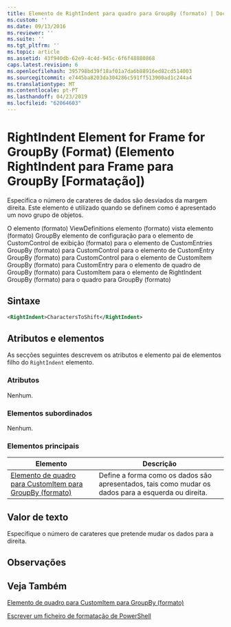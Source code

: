 ```yaml
---
title: Elemento de RightIndent para quadro para GroupBy (formato) | Documentos da Microsoft
ms.custom: ''
ms.date: 09/13/2016
ms.reviewer: ''
ms.suite: ''
ms.tgt_pltfrm: ''
ms.topic: article
ms.assetid: 43f940db-62e9-4c4d-945c-6f6f48880868
caps.latest.revision: 6
ms.openlocfilehash: 395798bd39f18af01a7da6b88916ed82cd514003
ms.sourcegitcommit: e7445ba8203da304286c591ff513900ad1c244a4
ms.translationtype: MT
ms.contentlocale: pt-PT
ms.lasthandoff: 04/23/2019
ms.locfileid: "62064603"
---
```

# <a name="rightindent-element-for-frame-for-groupby-format"></a>RightIndent Element for Frame for GroupBy (Format) (Elemento RightIndent para Frame para GroupBy [Formatação])

Especifica o número de carateres de dados são desviados da margem direita. Este elemento é utilizado quando se definem como é apresentado um novo grupo de objetos.

O elemento (formato) ViewDefinitions elemento (formato) vista elemento (formato) GroupBy elemento de configuração para o elemento de CustomControl de exibição (formato) para o elemento de CustomEntries GroupBy (formato) para CustomControl para o elemento de CustomEntry GroupBy (formato) para CustomControl para o elemento de CustomItem GroupBy (formato) para CustomEntry para o elemento de quadro de GroupBy (formato) para CustomItem para o elemento de RightIndent GroupBy (formato) para o quadro para GroupBy (formato)

## <a name="syntax"></a>Sintaxe

```xml
<RightIndent>CharactersToShift</RightIndent>
```

## <a name="attributes-and-elements"></a>Atributos e elementos

As secções seguintes descrevem os atributos e elemento pai de elementos filho do `RightIndent` elemento.

### <a name="attributes"></a>Atributos

Nenhum.

### <a name="child-elements"></a>Elementos subordinados

Nenhum.

### <a name="parent-elements"></a>Elementos principais

|Elemento|Descrição|
|-------------|-----------------|
|[Elemento de quadro para CustomItem para GroupBy (formato)](./frame-element-for-customitem-for-groupby-format.md)|Define a forma como os dados são apresentados, tais como mudar os dados para a esquerda ou direita.|

## <a name="text-value"></a>Valor de texto

Especifique o número de carateres que pretende mudar os dados para a direita.

## <a name="remarks"></a>Observações

## <a name="see-also"></a>Veja Também

[Elemento de quadro para CustomItem para GroupBy (formato)](./frame-element-for-customitem-for-groupby-format.md)

[Escrever um ficheiro de formatação de PowerShell](./writing-a-powershell-formatting-file.md)
